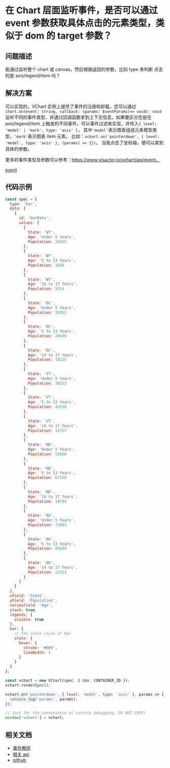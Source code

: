 # 在 Chart 层面监听事件，是否可以通过 event 参数获取具体点击的元素类型，类似于 dom 的 target 参数？

## 问题描述

能通过监听整个 chart 或 canvas，然后根据返回的参数，比如 type 来判断 点击的是 axis/legend/item 吗？

## 解决方案

可以实现的，VChart 实例上提供了事件的注册和卸载，您可以通过
`chart.on(event: string, callback: (params: EventParams)=> void): void`监听不同的事件类型，并通过回调函数拿到上下文信息。如果要区分您是在 axis/legend/item 上触发的不同事件，可以事件过滤来实现，并传入`{ level: 'model' | 'mark', type: 'axis' }`，
其中`'model'`表示图表组成元素模型类型，`'mark'`表示图表 item 元素。
比如：`vchart.on('pointerdown', { level: 'model', type: 'axis' }, (params) => {})`。
当我点击了坐标轴，便可以拿到具体的参数。

更多的事件类型及参数可以参考：https://www.visactor.io/vchart/api/event。

[event](/vchart/faq/8-0.png)

## 代码示例

```javascript livedemo
const spec = {
  type: 'bar',
  data: [
    {
      id: 'barData',
      values: [
        {
          State: 'WY',
          Age: 'Under 5 Years',
          Population: 25635
        },
        {
          State: 'WY',
          Age: '5 to 13 Years',
          Population: 1890
        },
        {
          State: 'WY',
          Age: '14 to 17 Years',
          Population: 9314
        },
        {
          State: 'DC',
          Age: 'Under 5 Years',
          Population: 30352
        },
        {
          State: 'DC',
          Age: '5 to 13 Years',
          Population: 20439
        },
        {
          State: 'DC',
          Age: '14 to 17 Years',
          Population: 10225
        },
        {
          State: 'VT',
          Age: 'Under 5 Years',
          Population: 38253
        },
        {
          State: 'VT',
          Age: '5 to 13 Years',
          Population: 42538
        },
        {
          State: 'VT',
          Age: '14 to 17 Years',
          Population: 15757
        },
        {
          State: 'ND',
          Age: 'Under 5 Years',
          Population: 51896
        },
        {
          State: 'ND',
          Age: '5 to 13 Years',
          Population: 67358
        },
        {
          State: 'ND',
          Age: '14 to 17 Years',
          Population: 18794
        },
        {
          State: 'AK',
          Age: 'Under 5 Years',
          Population: 72083
        },
        {
          State: 'AK',
          Age: '5 to 13 Years',
          Population: 85640
        },
        {
          State: 'AK',
          Age: '14 to 17 Years',
          Population: 22153
        }
      ]
    }
  ],
  xField: 'State',
  yField: 'Population',
  seriesField: 'Age',
  stack: true,
  legends: {
    visible: true
  },
  bar: {
    // The state style of bar
    state: {
      hover: {
        stroke: '#000',
        lineWidth: 1
      }
    }
  }
};

const vchart = new VChart(spec, { dom: CONTAINER_ID });
vchart.renderSync();

vchart.on('pointerdown', { level: 'model', type: 'axis' }, params => {
  console.log('params', params);
});

// Just for the convenience of console debugging, DO NOT COPY!
window['vchart'] = vchart;
```

## 相关文档

- [事件教程](https://www.visactor.io/vchart/guide/event)
- [相关 api](https://www.visactor.io/vchart/api/event)
- [github](https://github.com/VisActor/VChart)
